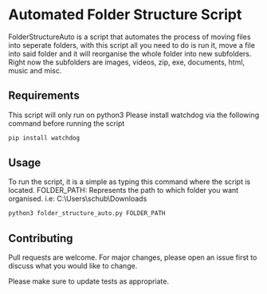 # Automated Folder Structure Script
FolderStructureAuto is a script that automates the process of moving files into seperate folders, with this script
all you need to do is run it, move a file into said folder and it will reorganise the whole folder into
new subfolders. Right now the subfolders are images, videos, zip, exe, documents, html, music and misc.

## Requirements 
This script will only run on python3
Please install watchdog via the following command before running the script

```bash
pip install watchdog
```

## Usage

To run the script, it is a simple as typing this command where the script is located.
FOLDER_PATH: Represents the path to which folder you want organised.
i.e: C:\Users\schub\Downloads
```bash
python3 folder_structure_auto.py FOLDER_PATH
```

## Contributing
Pull requests are welcome. For major changes, please open an issue first to discuss what you would like to change.

Please make sure to update tests as appropriate.
